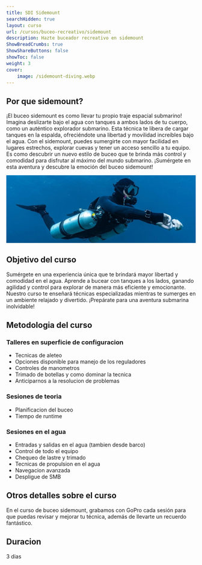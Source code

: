 ```yaml
---
title: SDI Sidemount
searchHidden: true
layout: curso
url: /cursos/buceo-recreativo/sidemount
description: Hazte buceador recreativo en sidemount
ShowBreadCrumbs: true
ShowShareButtons: false
showToc: false
weight: 3
cover:
    image: /sidemount-diving.webp
---
```



## Por que sidemount?
¡El buceo sidemount es como llevar tu propio traje espacial submarino! Imagina deslizarte bajo el agua con tanques a ambos lados de tu cuerpo, como un auténtico explorador submarino. Esta técnica te libera de cargar tanques en la espalda, ofreciéndote una libertad y movilidad increíbles bajo el agua. Con el sidemount, puedes sumergirte con mayor facilidad en lugares estrechos, explorar cuevas y tener un acceso sencillo a tu equipo. Es como descubrir un nuevo estilo de buceo que te brinda más control y comodidad para disfrutar al máximo del mundo submarino. ¡Sumérgete en esta aventura y descubre la emoción del buceo sidemount!


![sidemount](/sidemount2.webp)
## Objetivo del curso

Sumérgete en una experiencia única que te brindará mayor libertad y comodidad en el agua. Aprende a bucear con tanques a los lados, ganando agilidad y control para explorar de manera más eficiente y emocionante. Nuestro curso te enseñará técnicas especializadas mientras te sumerges en un ambiente relajado y divertido. ¡Prepárate para una aventura submarina inolvidable!

## Metodologia del curso

### Talleres en superficie de configuracion
  * Tecnicas de aleteo
  * Opciones disponible para manejo de los reguladores
  * Controles de manometros
  * Trimado de botellas y como dominar la tecnica
  * Anticiparnos a la resolucion de problemas
### Sesiones de teoria
  * Planificacion del buceo
  * Tiempo de runtime
### Sesiones en el agua
  * Entradas y salidas en el agua (tambien desde barco)
  * Control de todo el equipo
  * Chequeo de lastre y trimado
  * Tecnicas de propulsion en el agua
  * Navegacion avanzada
  * Despligue de SMB

## Otros detalles sobre el curso 
En el curso de buceo sidemount, grabamos con GoPro cada sesión para que puedas revisar y mejorar tu técnica, además de llevarte un recuerdo fantástico.

## Duracion
3 dias

